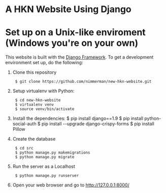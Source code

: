 A HKN Website Using Django
==========

Set up on a Unix-like enviroment (Windows you're on your own)
==========

This website is built with the [Django Framework](https://www.djangoproject.com/). To get a
development environment set up, do the following:

1. Clone this repository

        $ git clone https://github.com/nimmerman/new-hkn-website.git

1. Setup virtualenv with Python:

        $ cd new-hkn-website
        $ virtualenv venv
        $ source venv/bin/activate

2. Install the dependencies:
        $ pip install django==1.9
        $ pip install python-social-auth
        $ pip install --upgrade django-crispy-forms
        $ pip install Pillow

3. Create the database

        $ cd src
        $ python manage.py makemigrations
        $ python manage.py migrate

4. Run the server as a Localhost

        $ python manage.py runserver

5. Open your web browser and go to http://127.0.0.1:8000/
